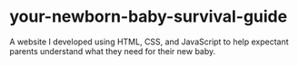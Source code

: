 # your-newborn-baby-survival-guide
A website I developed using HTML, CSS, and JavaScript to help expectant parents understand what they need for their new baby.
